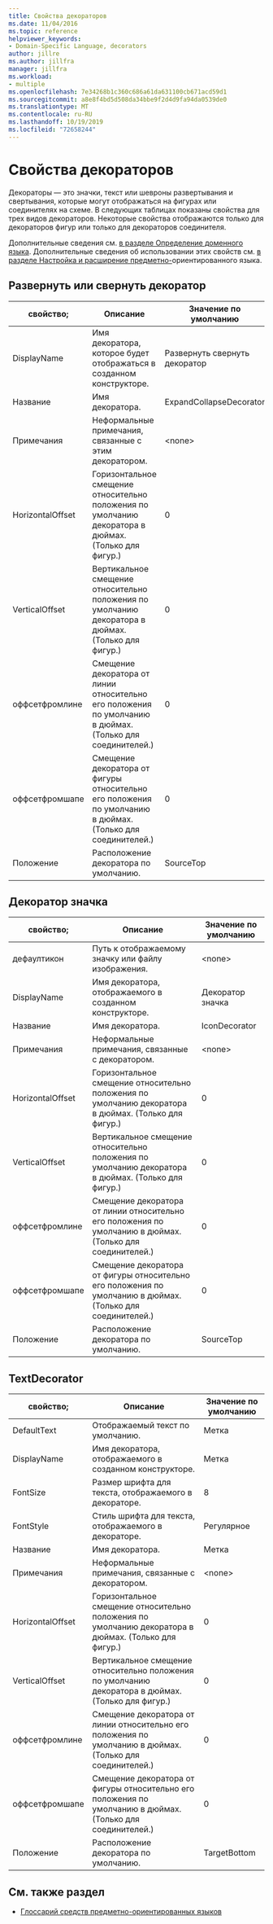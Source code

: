 ```yaml
---
title: Свойства декораторов
ms.date: 11/04/2016
ms.topic: reference
helpviewer_keywords:
- Domain-Specific Language, decorators
author: jillre
ms.author: jillfra
manager: jillfra
ms.workload:
- multiple
ms.openlocfilehash: 7e34268b1c360c686a61da631100cb671acd59d1
ms.sourcegitcommit: a8e8f4bd5d508da34bbe9f2d4d9fa94da0539de0
ms.translationtype: MT
ms.contentlocale: ru-RU
ms.lasthandoff: 10/19/2019
ms.locfileid: "72658244"
---
```

# <a name="properties-of-decorators"></a>Свойства декораторов
Декораторы — это значки, текст или шевроны развертывания и свертывания, которые могут отображаться на фигурах или соединителях на схеме. В следующих таблицах показаны свойства для трех видов декораторов. Некоторые свойства отображаются только для декораторов фигур или только для декораторов соединителя.

 Дополнительные сведения см. [в разделе Определение доменного языка](../modeling/how-to-define-a-domain-specific-language.md). Дополнительные сведения об использовании этих свойств см. [в разделе Настройка и расширение предметно-](../modeling/customizing-and-extending-a-domain-specific-language.md)ориентированного языка.

## <a name="expandcollapse-decorator"></a>Развернуть или свернуть декоратор

|свойство;|Описание|Значение по умолчанию|
|-|-|-|
|DisplayName|Имя декоратора, которое будет отображаться в созданном конструкторе.|Развернуть свернуть декоратор|
|Название|Имя декоратора.|ExpandCollapseDecorator|
|Примечания|Неформальные примечания, связанные с этим декоратором.|\<none>|
|HorizontalOffset|Горизонтальное смещение относительно положения по умолчанию декоратора в дюймах. (Только для фигур.)|0|
|VerticalOffset|Вертикальное смещение относительно положения по умолчанию декоратора в дюймах. (Только для фигур.)|0|
|оффсетфромлине|Смещение декоратора от линии относительно его положения по умолчанию в дюймах. (Только для соединителей.)|0|
|оффсетфромшапе|Смещение декоратора от фигуры относительно его положения по умолчанию в дюймах. (Только для соединителей.)|0|
|Положение|Расположение декоратора по умолчанию.|SourceTop|

## <a name="icon-decorator"></a>Декоратор значка

|свойство;|Описание|Значение по умолчанию|
|-|-|-|
|дефаултикон|Путь к отображаемому значку или файлу изображения.|\<none>|
|DisplayName|Имя декоратора, отображаемого в созданном конструкторе.|Декоратор значка|
|Название|Имя декоратора.|IconDecorator|
|Примечания|Неформальные примечания, связанные с декоратором.|\<none>|
|HorizontalOffset|Горизонтальное смещение относительно положения по умолчанию декоратора в дюймах. (Только для фигур.)|0|
|VerticalOffset|Вертикальное смещение относительно положения по умолчанию декоратора в дюймах. (Только для фигур.)|0|
|оффсетфромлине|Смещение декоратора от линии относительно его положения по умолчанию в дюймах. (Только для соединителей.)|0|
|оффсетфромшапе|Смещение декоратора от фигуры относительно его положения по умолчанию в дюймах. (Только для соединителей.)|0|
|Положение|Расположение декоратора по умолчанию.|SourceTop|

## <a name="textdecorator"></a>TextDecorator

|свойство;|Описание|Значение по умолчанию|
|-|-|-|
|DefaultText|Отображаемый текст по умолчанию.|Метка|
|DisplayName|Имя декоратора, отображаемого в созданном конструкторе.|Метка|
|FontSize|Размер шрифта для текста, отображаемого в декораторе.|8|
|FontStyle|Стиль шрифта для текста, отображаемого в декораторе.|Регулярное|
|Название|Имя декоратора.|Метка|
|Примечания|Неформальные примечания, связанные с декоратором.|\<none>|
|HorizontalOffset|Горизонтальное смещение относительно положения по умолчанию декоратора в дюймах. (Только для фигур.)|0|
|VerticalOffset|Вертикальное смещение относительно положения по умолчанию декоратора в дюймах. (Только для фигур.)|0|
|оффсетфромлине|Смещение декоратора от линии относительно его положения по умолчанию в дюймах. (Только для соединителей.)|0|
|оффсетфромшапе|Смещение декоратора от фигуры относительно его положения по умолчанию в дюймах. (Только для соединителей.)|0|
|Положение|Расположение декоратора по умолчанию.|TargetBottom|

## <a name="see-also"></a>См. также раздел

- [Глоссарий средств предметно-ориентированных языков](https://msdn.microsoft.com/ca5e84cb-a315-465c-be24-76aa3df276aa)